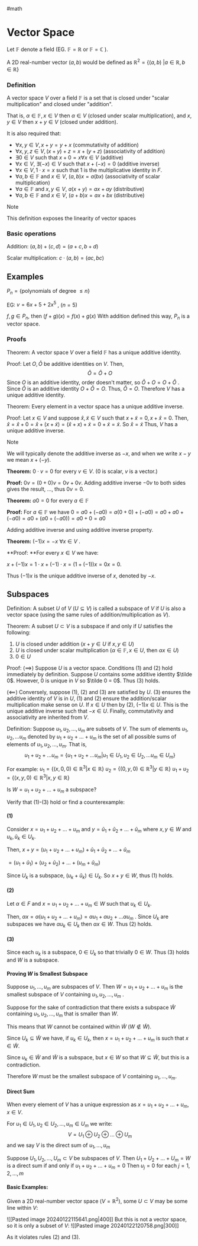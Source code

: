 #math 

# Vector Space 

Let $\mathbb{F}$ denote a field (EG. $\mathbb{F}= \mathbb{R}$  or $\mathbb{F} = \mathbb{C}$ ). 

A 2D real-number vector $(a,b)$ would be defined as $\mathbb{R}^2 = \{(a,b)\ | a \in \mathbb{R}, b  \in \mathbb{R} \}$ 

### Definition

A vector space $V$ over a field $\mathbb{F}$ is a set that is closed under "scalar multiplication" and closed under "addition". 

That is, $\alpha \in \mathbb{F}, x \in V$ then $\alpha \in V$ (closed under scalar multiplication), and $x,y \in V$ then $x+y \in V$ (closed under addition).

It is also required that:

- $\forall x,y \in V, x+y = y+x$  (commutativity of addition)
- $\forall x,y,z \in V, (x+y)+z = x+(y+z)$ (associativity of addition)
- $\exists 0 \in V$ such that $x+0 = x \forall x \in V$ (additive)
- $\forall x \in V$, $\exists (-x) \in V$ such that $x + (-x) = 0$ (additive inverse)
- $\forall x \in V, 1 \cdot x = x$ such that 1 is the multiplicative identity in $F$. 
- $\forall a,b \in \mathbb{F}$ and $x \in V$, $(a,b)x = a(bx)$ (associativity of scalar multiplication)
- $\forall a \in \mathbb{F}$ and $x,y \in V$, $a(x+y) = ax+ay$ (distributive)
- $\forall a,b \in \mathbb{F}$ and $x \in V$, $(a+b)x = ax+bx$ (distributive) 

>[!NOTE]
>This definition exposes the linearity of vector spaces

### Basic operations

Addition: 
$(a,b) + (c,d) = (a+c, b+d)$ 

Scalar multiplication:
$c \cdot (a,b) = (ac, bc)$ 

## Examples

$P_n = \{\text{polynomials of degree } \leq n\}$ 

EG: $v = 6x+5+2x^5$ , ($n=5$) 

$f,g \in P_n$, then $(f+g)(x) = f(x) + g(x)$ 
With addition defined this way, $P_n$ is a vector space. 

### Proofs

Theorem: A vector space $V$ over a field $\mathbb{F}$ has a unique additive identity.

Proof: Let $O, \tilde{O}$ be additive identities on $V$.  Then, $$\tilde{O} = \tilde{O} + O$$Since $O$ is an additive identity, order doesn't matter, so $\tilde{O} + O = O + \tilde{O}$ . Since $\tilde O$ is an additive identity $O + \tilde{O} = O$.  Thus, $\tilde O = O$. Therefore $V$ has a unique additive identity. 

Theorem: Every element in a vector space has a unique additive inverse.

Proof: Let $x \in V$ and suppose $\hat x, \tilde x \in V$ such that $x + \tilde x = 0, x + \hat x = 0$. Then, $\hat x = \hat x + 0 = \hat x + (x + \tilde x) = (\hat x + x) + \tilde x = 0 + \tilde x = \tilde x$. So $\hat x = \tilde x$ Thus, $V$ has a unique additive inverse. 

>[!NOTE]
>We will typically denote the additive inverse as $-x$, and when we write $x-y$ we mean $x + (-y)$.


**Theorem:** $0 \cdot v = 0$ for every $v \in V$. ($0$ is scalar, $v$ is a vector.)

**Proof:** $0v = (0+0)v = 0v+0v$. Adding additive inverse $-0v$ to both sides gives the result, ..., thus $0v = 0$. 

**Theorem:** $a0 = 0$ for every $a \in \mathbb{F}$ 

**Proof:** For $a \in \mathbb{F}$ we have $0 = a0 + (-a0)=a(0+0) + (-a0) = a0 + a0 + (-a0) = a0+(a0+(-a0)) = a0 + 0 = a0$ 

Adding additive inverse and using additive inverse property.

**Theorem:** $(-1)x = -x$ $\forall x \in V$ .

**Proof: **For every $x \in V$ we have:

$x + (-1)x=1 \cdot x + (-1) \cdot x = (1+(-1))x = 0x = 0$.

Thus $(-1)x$ is the unique additive inverse of $x$, denoted by $-x$. 


## Subspaces 

Definition: A subset $U$ of $V$ ($U \subseteq V$) is called a subspace of $V$ if $U$ is also a vector space (using the same rules of addition/multiplication as $V$). 

Theorem: A subset $U \subset V$ is a subspace if and only if $U$ satisfies the following:
1. $U$ is closed under addition ($x+y  \in U$ if $x,y \in U$) 
2. $U$ is closed under scalar multiplication ($\alpha \in \mathbb{F}, x \in U$, then $\alpha x \in U)$ 
3. $0 \in U$ 

Proof: ($\implies$) Suppose $U$ is a vector space. Conditions (1) and (2) hold immediately by definition. Suppose $U$ contains some additive identity $\tilde 0$. However, $0$ is unique in $V$ so $\tilde 0 = 0$. Thus (3) holds.

($\impliedby$) Conversely, suppose (1), (2) and (3) are satisfied by $U$. (3) ensures the additive identity of $V$ is in $U$, (1) and (2) ensure the addition/scalar multiplication make sense on $U$. 
If $x \in U$ then by (2), $(-1)x \in U$. This is the unique additive inverse such that $-x \in U$. Finally, commutativity and associativity are inherited from $V$. 

Definition: Suppose $u_1, u_2, ..., u_m$ are subsets of $V$. The sum of elements $u_1,u_2,...u_m$ denoted by $u_1+ u_2+...+u_m$ is the set of all possible sums of elements of $u_1, u_2,...,u_m$. That is,
$$u_1+ u_2+...u_m = \{u_1+u_2+...u_m | u_1 \in U_1, u_2 \in U_2, ... u_m \in U_m \}$$

For example: 
$u_1 = \{(x,0,0) \in \mathbb{R}^3 | x \in \mathbb{R}\}$ 
$u_2 = \{(0,y,0) \in \mathbb{R}^3 | y \in \mathbb{R}\}$ 
$u_1+ u_2 = \{(x,y,0) \in \mathbb{R}^3 | x,y \in \mathbb{R}\}$

Is $W = u_1+ u_2+...+u_m$ a subspace? 

Verify that (1)-(3) hold or find a counterexample:

#### (1)
Consider $x = u_1+ u_2+...+u_m$ and $y = \tilde u_1+ \tilde u_2+...+\tilde u_m$ where $x,y \in W$ and $u_k, \tilde u_k \in U_k$. 

Then, $x+y = (u_1+ u_2+...+u_m) +  \tilde u_1+ \tilde u_2+...+\tilde u_m$ 

$= (u_1 + \tilde u_1) + (u_2 + \tilde u_2) + ... + (u_m + \tilde u_m)$

Since $U_k$ is a subspace, $(u_k+ \tilde u_k) \in U_k$. So $x+y \in W$, thus (1) holds.

#### (2)

Let $\alpha \in F$ and $x = u_1+ u_2+...+u_m \in W$ such that $u_k \in U_k$. 

Then, 
$\alpha x = \alpha (u_1 + u_2+...+u_m)= \alpha u_1 + \alpha u_2 + ...  \alpha u_m$ . Since $U_k$ are subspaces we have $\alpha u_k \in U_k$ then $\alpha x \in W$. Thus (2) holds. 

#### (3)
Since each $u_k$ is a subspace, $0 \in U_k$ so that trivially $0 \in W$. Thus (3) holds and $W$ is a subspace. 


#### Proving $W$ is Smallest Subspace
Suppose $u_1,...,u_m$ are subspaces of $V$. Then $W = u_1+u_2+...+u_m$ is the smallest subspace of $V$ containing $u_1, u_2,...,u_m$ .

Suppose for the sake of contradiction that there exists a subspace $\tilde W$ containing $u_1, u_2, ..., u_m$ that is smaller than $W$. 

This means that $W$ cannot be contained within $\tilde W$ ($W \not \in \tilde W$). 

Since $U_k \subseteq \tilde W$ we have, if $u_k \in U_k$, then $x =  u_1+u_2+...+u_m$ is such that $x \in \tilde W$. 

Since $u_k \in \tilde W$ and $\tilde W$ is a subspace, but $x \in W$ so that $W \subseteq \tilde W$, but this is a contradiction. 

Therefore $W$ must be the smallest subspace of $V$ containing $u_1, ..., u_m$. 

#### Direct Sum

When every element of $V$ has a unique expression as $x = u_1+u_2 + ... + u_m$, $x \in V$. 

For $u_1 \in U_1, u_2 \in U_2, ..., u_m \in U_m$ we write: $$V = U_1 \oplus U_2 \oplus ... \oplus U_m$$ and we say $V$ is the direct sum of $u_1, ..., u_m$ 

Suppose $U_1, U_2, ..., U_m \subset V$ be subspaces of $V$. Then $U_1 + U_2 + ... + U_m = W$ is a direct sum if and only if $u_1 + u_2 + ...+u_m =0$ Then $u_j = 0$ for each $j = 1,2,...,m$

#### Basic Examples:

Given a 2D real-number vector space ($V = \mathbb{R}^2)$, some $U \subset V$ may be some line within $V$:

![[Pasted image 20240122115641.png|400]]
But this is not a vector space, so it is only a subset of $V$:
![[Pasted image 20240122120758.png|300]]

As it violates rules (2) and (3). 


